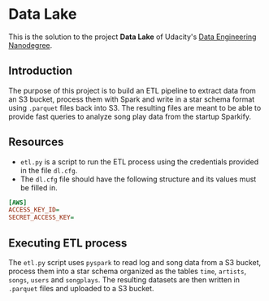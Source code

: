 # Data Lake

This is the solution to the project **Data Lake** of Udacity's [Data Engineering Nanodegree](https://www.udacity.com/course/data-engineer-nanodegree--nd027).

## Introduction

The purpose of this project is to build an ETL pipeline to extract data from an S3 bucket, process them with Spark and write in a star schema format using `.parquet` files back into S3. The resulting files are meant to be able to provide fast queries to analyze song play data from the startup Sparkify.

## Resources

* `etl.py` is a script to run the ETL process using the credentials provided in the file `dl.cfg`.
* The `dl.cfg` file should have the following structure and its values must be filled in.

```ini
[AWS]
ACCESS_KEY_ID=
SECRET_ACCESS_KEY=
```

## Executing ETL process

The `etl.py` script uses `pyspark` to read log and song data from a S3 bucket, process them into a star schema organized as the tables `time`, `artists`, `songs`, `users` and `songplays`. The resulting datasets are then written in `.parquet` files and uploaded to a S3 bucket.
